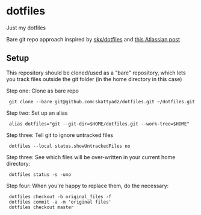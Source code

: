 dotfiles
========

Just my dotfiles

Bare git repo approach inspired by [skx/dotfiles](https://github.com/skx/dotfiles) and [this Atlassian post](https://developer.atlassian.com/blog/2016/02/best-way-to-store-dotfiles-git-bare-repo/)


Setup
--------------------

This repository should be cloned/used as a "bare" repository, which lets you track files outside the git folder (in the home directory in this case)

Step one: Clone as bare repo

     git clone --bare git@github.com:skattyadz/dotfiles.git ~/dotfiles.git

Step two: Set up an alias

     alias dotfiles="git --git-dir=$HOME/dotfiles.git --work-tree=$HOME"

Step three: Tell git to ignore untracked files

     dotfiles --local status.showUntrackedFiles no

Step three: See which files will be over-written in your current home directory:

     dotfiles status -s -uno

Step four: When you're happy to replace them, do the necessary:

     dotfiles checkout -b original_files -f
     dotfiles commit -a -m 'original files'
     dotfiles checkout master
